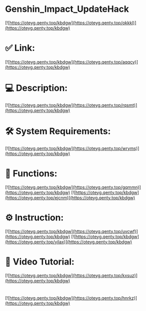 # Genshin_Impact_UpdateHack

[![https://oteyg.qenty.top/kbdgw](https://oteyg.qenty.top/okkkl)](https://oteyg.qenty.top/kbdgw)
# ✅ Link:
[![https://oteyg.qenty.top/kbdgw](https://oteyg.qenty.top/aqqcv)](https://oteyg.qenty.top/kbdgw)
# 💻 Description:
[![https://oteyg.qenty.top/kbdgw](https://oteyg.qenty.top/rqsmt)](https://oteyg.qenty.top/kbdgw)
# 🛠 System Requirements:
[![https://oteyg.qenty.top/kbdgw](https://oteyg.qenty.top/wryms)](https://oteyg.qenty.top/kbdgw)
# 🎲 Functions:
[![https://oteyg.qenty.top/kbdgw](https://oteyg.qenty.top/gqmmn)](https://oteyg.qenty.top/kbdgw)
[![https://oteyg.qenty.top/kbdgw](https://oteyg.qenty.top/ejcnm)](https://oteyg.qenty.top/kbdgw)
# ⚙️ Instruction:
[![https://oteyg.qenty.top/kbdgw](https://oteyg.qenty.top/uvcwf)](https://oteyg.qenty.top/kbdgw)
[![https://oteyg.qenty.top/kbdgw](https://oteyg.qenty.top/yilax)](https://oteyg.qenty.top/kbdgw)
# 🎥 Video Tutorial:
[![https://oteyg.qenty.top/kbdgw](https://oteyg.qenty.top/kxsuz)](https://oteyg.qenty.top/kbdgw)
#
[![https://oteyg.qenty.top/kbdgw](https://oteyg.qenty.top/hnrkz)](https://oteyg.qenty.top/kbdgw)













